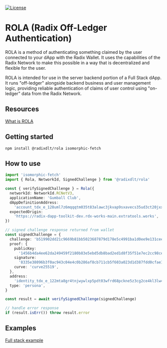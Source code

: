 [![License](https://img.shields.io/badge/License-Apache_2.0-blue.svg)](https://opensource.org/licenses/Apache-2.0)

# ROLA (Radix Off-Ledger Authentication)

ROLA is a method of authenticating something claimed by the user connected to your dApp with the Radix Wallet. It uses the capabilities of the Radix Network to make this possible in a way that is decentralized and flexible for the user.

ROLA is intended for use in the server backend portion of a Full Stack dApp. It runs "off-ledger" alongside backend business and user management logic, providing reliable authentication of claims of user control using "on-ledger" data from the Radix Network.

## Resources

[What is ROLA](https://docs-babylon.radixdlt.com/main/frontend/rola.html)

## Getting started

`npm install @radixdlt/rola isomorphic-fetch`

## How to use

```typescript
import 'isomorphic-fetch'
import { Rola, NetworkId, SignedChallenge } from '@radixdlt/rola'

const { verifySignedChallenge } = Rola({
  networkId: NetworkId.RCNetV3,
  applicationName: 'Gumball Club',
  dAppDefinitionAddress:
    'account_tdx_e_128uml7z6mqqqtm035t83alawc3jkvap9sxavecs35ud3ct20jxxuhl',
  expectedOrigin:
    'https://radix-dapp-toolkit-dev.rdx-works-main.extratools.works',
})

// signed challenge response returned from wallet
const signedChallenge = {
  challenge: 'b519902dd21c9669b81bb5023687879d178e5c4991ba1d0ee9e131cee365bafa',
  proof: {
    publicKey:
      '1456b4da4ee62da249459f2180b83e5ebd5db8bad2ed1d8f35f51e7ec2cc98ce',
    signature:
      '8335e38096b3f0ac943c04e4c0b286af8cb711cb5f603a023d1d387fdd0cfae1a0255bcdb5d75cd43690413798959bd4c05af9b86f30d6ff74561bb9c8869202',
    curve: 'curve25519',
  },
  address:
    'identity_tdx_e_122mta8gr4tnjwywlxp5pdt03wfrd68pckne5z3cg2ce4kl3lw48ucy',
  type: 'persona',
}

const result = await verifySignedChallenge(signedChallenge)

// handle error response
if (result.isErr()) throw result.error
```

## Examples

[Full stack example](https://github.com/radixdlt/rola-examples)
